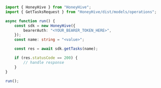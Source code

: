 <!-- Start SDK Example Usage [usage] -->
```typescript
import { HoneyHive } from "HoneyHive";
import { GetTasksRequest } from "HoneyHive/dist/models/operations";

async function run() {
    const sdk = new HoneyHive({
        bearerAuth: "<YOUR_BEARER_TOKEN_HERE>",
    });
    const name: string = "<value>";

    const res = await sdk.getTasks(name);

    if (res.statusCode == 200) {
        // handle response
    }
}

run();

```
<!-- End SDK Example Usage [usage] -->